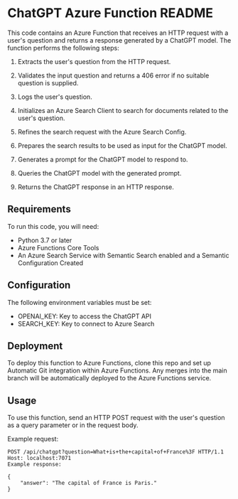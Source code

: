 # ChatGPT Azure Function README
This code contains an Azure Function that receives an HTTP request with a user's question and returns a response generated by a ChatGPT model. The function performs the following steps:

1. Extracts the user's question from the HTTP request.

2. Validates the input question and returns a 406 error if no suitable question is supplied.

3. Logs the user's question.

4. Initializes an Azure Search Client to search for documents related to the user's question.

5. Refines the search request with the Azure Search Config.

6. Prepares the search results to be used as input for the ChatGPT model.

7. Generates a prompt for the ChatGPT model to respond to.

8. Queries the ChatGPT model with the generated prompt.

9. Returns the ChatGPT response in an HTTP response.

## Requirements
To run this code, you will need:

- Python 3.7 or later
- Azure Functions Core Tools
- An Azure Search Service with Semantic Search enabled and a Semantic Configuration Created

## Configuration
The following environment variables must be set:

- OPENAI_KEY: Key to access the ChatGPT API
- SEARCH_KEY: Key to connect to Azure Search

## Deployment
To deploy this function to Azure Functions, clone this repo and set up Automatic Git integration within Azure Functions. Any merges into the main branch will be automatically deployed to the Azure Functions service.


## Usage
To use this function, send an HTTP POST request with the user's question as a query parameter or in the request body.

Example request:


```
POST /api/chatgpt?question=What+is+the+capital+of+France%3F HTTP/1.1
Host: localhost:7071
Example response:
```

```
{
    "answer": "The capital of France is Paris."
}
```
